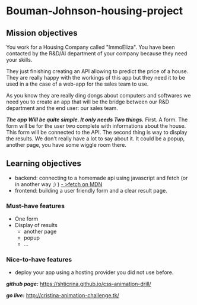 # Bouman-Johnson-housing-project

## Mission objectives
You work for a Housing Company called "ImmoEliza". You have been contacted by the R&D/AI department of your company because they need your skills.

They just finishing creating an API allowing to predict the price of a house.
They are really happy with the workings of this app but they need it to be used in a the case of a web-app for the sales team to use.

As you know they are really ding dongs about computers and softwares we need you to create an app that will be the bridge between our R&D department and the end user: our sales team.

***The app Will be quite simple. It only needs Two things.***
First. A form. The form will be for the user two complete with informations about the house.
This form will be connected to the API.
The second thing is way to display the results. We don't really have a lot to say about it. It could be a popup, another page, you have some wiggle room there.


## Learning objectives
- backend: connecting to a homemade api using javascript and fetch (or in another way ;) )
[- >fetch on MDN](https://developer.mozilla.org/fr/docs/Web/API/Fetch_API/Using_Fetch)
- frontend: building a user friendly form and a clear result page.

### Must-have features
- One form
- Display of results
    - another page
    - popup
    - ...

### Nice-to-have features
- deploy your app using a hosting provider you did not use before.



***github page:***  https://shticrina.github.io/css-animation-drill/

***go live:***  http://cristina-animation-challenge.tk/

